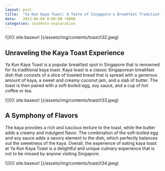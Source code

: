 ```yaml
---
layout: post
title:  "Ya Kun Kaya Toast: A Taste of Singapore's Breakfast Tradition"
date:   2023-06-08 9:00:00 +0800
categories: students-exploration
---
```


![]({{ site.baseurl }}/assets/img/contents/toast/t32.jpeg)
## Unraveling the Kaya Toast Experience
Ya Kun Kaya Toast is a popular breakfast spot in Singapore that is renowned for its traditional kaya toast. Kaya toast is a classic Singaporean breakfast dish that consists of a slice of toasted bread that is spread with a generous amount of kaya, a sweet and creamy coconut jam, and a slab of butter. The toast is then paired with a soft-boiled egg, soy sauce, and a cup of hot coffee or tea. 

![]({{ site.baseurl }}/assets/img/contents/toast/t33.jpeg)
## A Symphony of Flavors
The kaya provides a rich and luscious texture to the toast, while the butter adds a creamy and indulgent flavor. The combination of the soft-boiled egg and soy sauce adds a savory element to the dish, which perfectly balances out the sweetness of the kaya. Overall, the experience of eating kaya toast at Ya Kun Kaya Toast is a delightful and unique culinary experience that is not to be missed by anyone visiting Singapore.

![]({{ site.baseurl }}/assets/img/contents/toast/t34.jpeg)
